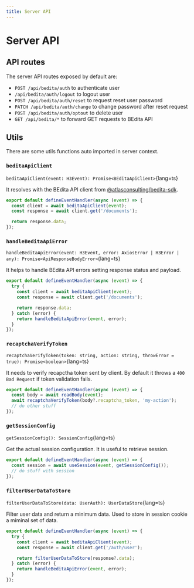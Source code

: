 ```yaml
---
title: Server API
---
```


# Server API

## API routes

The server API routes exposed by default are:

- `POST /api/bedita/auth` to authenticate user
- `/api/bedita/auth/logout` to logout user
- `POST /api/bedita/auth/reset` to request reset user password
- `PATCH /api/bedita/auth/change` to change password after reset request
- `POST /api/bedita/auth/optout` to delete user
- `GET /api/bedita/*` to forward GET requests to BEdita API

## Utils

There are some utils functions auto imported in server context.

### `beditaApiClient`

`beditaApiClient(event: H3Event): Promise<BEditaApiClient>`{lang=ts}

It resolves with the BEdita API client from [@atlasconsulting/bedita-sdk](https://github.com/atlasconsulting/bedita-sdk-js).

```ts [/server/api/example.ts]
export default defineEventHandler(async (event) => {
  const client = await beditaApiClient(event);
  const response = await client.get('/documents');

  return response.data;
});
```

### `handleBeditaApiError`

`handleBeditaApiError(event: H3Event, error: AxiosError | H3Error | any): Promise<ApiResponseBodyError>`{lang=ts}

It helps to handle BEdita API errors setting response status and payload.

```ts [/server/api/example.ts]
export default defineEventHandler(async (event) => {
  try {
    const client = await beditaApiClient(event);
    const response = await client.get('/documents');

    return response.data;
  } catch (error) {
    return handleBeditaApiError(event, error);
  }
});
```

### `recaptchaVerifyToken`

`recaptchaVerifyToken(token: string, action: string, throwError = true): Promise<boolean>`{lang=ts}

It needs to verify recapctha token sent by client. By default it throws a `400 Bad Request` if token validation fails.

```ts [/server/api/example.ts]
export default defineEventHandler(async (event) => {
  const body = await readBody(event);
  await recaptchaVerifyToken(body?.recaptcha_token, 'my-action');
  // do other stuff
});
```

### `getSessionConfig`

`getSessionConfig(): SessionConfig`{lang=ts}

Get the actual session configuration. It is useful to retrieve session.

```ts [/server/api/example.ts]
export default defineEventHandler(async (event) => {
  const session = await useSession(event, getSessionConfig());
  // do stuff with session
});
```

### `filterUserDataToStore`

`filterUserDataToStore(data: UserAuth): UserDataStore`{lang=ts}

Filter user data and return a minimum data. Used to store in session cookie a miminal set of data.

```ts [/server/api/example.ts]
export default defineEventHandler(async (event) => {
  try {
    const client = await beditaApiClient(event);
    const response = await client.get('/auth/user');

    return filterUserDataToStore(response?.data);
  } catch (error) {
    return handleBeditaApiError(event, error);
  }
});
```
